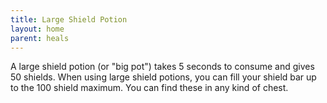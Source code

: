 ```yaml
---
title: Large Shield Potion
layout: home
parent: heals
---
```


A large shield potion (or "big pot") takes 5 seconds to consume and gives 50 shields. When using large shield potions, you can fill your shield bar up to the 100 shield maximum. You can find these in any kind of chest.
